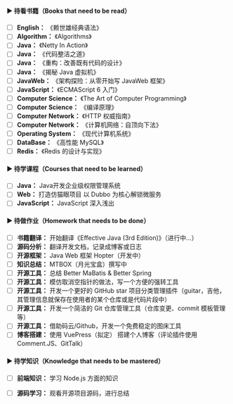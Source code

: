 #### ▶ 待看书籍（Books that need to be read）

- [ ] **English：** 《赖世雄经典语法》
- [ ] **Algorithm：** 《Algorithms》
- [ ] **Java：** 《Netty In Action》
- [ ] **Java：** 《代码整洁之道》
- [ ] **Java：** 《重构：改善既有代码的设计》
- [ ] **Java：** 《揭秘 Java 虚拟机》
- [ ] **JavaWeb：** 《架构探险：从零开始写 JavaWeb 框架》
- [ ] **JavaScript：** 《ECMAScript 6 入门》
- [ ] **Computer Science：** 《The Art of Computer Programming》
- [ ] **Computer Science：** 《编译原理》
- [ ] **Computer Network：** 《HTTP 权威指南》
- [ ] **Computer Network：** 《计算机网络：自顶向下法》
- [ ] **Operating System：** 《现代计算机系统》
- [ ] **DataBase：** 《高性能 MySQL》
- [ ] **Redis：** 《Redis 的设计与实现》

#### ▶ 待学课程（Courses that need to be learned）

- [ ] **Java：** Java开发企业级权限管理系统
- [ ] **Web：** 打造仿猫眼项目 以 Dubbo 为核心解锁微服务
- [ ] **JavaScript：** JavaScript 深入浅出

#### ▶ 待做作业（Homework that needs to be done）

- [ ] **书籍翻译：** 开始翻译《Effective Java (3rd Edition)》（进行中...）
- [ ] **源码分析：** 翻译开发文档，记录成博客或日志
- [ ] **开源框架：** Java Web 框架 Hopter（开发中）
- [ ] **知识总结：** MTBOX（月光宝盒）撰写中
- [ ] **开源工具：** 总结 Better MaBatis & Better Spring
- [ ] **开源工具：** 模仿取消空指针的做法，写一个方便的强转工具
- [ ] **开源工具：** 开发一个更好的 GitHub star 项目分类管理插件（guitar，吉他，其管理信息就保存在使用者的某个仓库或是代码片段中）
- [ ] **开源工具：** 开发一个简洁的 Git 仓库管理工具（仓库变更、commit 模板管理等） 
- [ ] **开源工具：** 借助码云/Github，开发一个免费稳定的图床工具
- [ ] **博客搭建：** 使用 VuePress（拟定） 搭建个人博客（评论插件使用 Comment.JS、GitTalk）

#### ▶ 待学知识（Knowledge that needs to be mastered）

- [ ] **前端知识：** 学习 Node.js 方面的知识
- [ ] **源码学习：** 观看开源项目源码，进行总结

